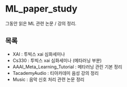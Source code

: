 # ML_paper_study

그동안 읽은 ML 관련 논문 / 강의 정리.

## 목록
- XAI : 투빅스 xai 심화세미나
- Cs330 : 투빅스 xai 심화세미나 (메타러닝 부분)
- AAAI_Meta_Learning_Tutorial : 메타러닝 관린 기본 정리
- TacademyAudio : 티아카데미 음성 강의 정리
- Music : 음악 신호 처리 관련 논문 정리